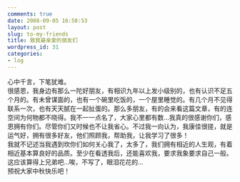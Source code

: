 ```yaml
---
comments: true
date: 2008-09-05 16:58:53
layout: post
slug: to-my-friends
title: 致我最亲爱的朋友们
wordpress_id: 31
categories:
- log
---
```


心中千言，下笔犹难。  
很感恩，我身边有那么一陀好朋友，有相识九年以上发小级别的，也有认识不足五个月的。有未曾谋面的，也有一个碗里吃饭的，一个屋里睡觉的。有几个月不见得联系一次，也有天天腻在一起扯蛋的。那么多朋友，有的会来看这篇文章，有的连空间为何物都不晓得。我不一一点名了，大家心里都有数…我真的很感谢你们，感恩拥有你们。尽管你们又时候也不让我省心。不过我一向认为，我康佳很搓，就是运气好，拥有很多好友，他们照顾我，帮助我，让我学习了很多！  
我就不记述当我遇到坎你们如何关心我了，太多了，我们拥有相近的人生观，有着相近基本算良好的品质。至少在看透我后，还能喜欢我，要求我象要求自己一般。这应该算得上兄弟吧…唉，不写了，眼泪花花的…  
预祝大家中秋快乐吧！
